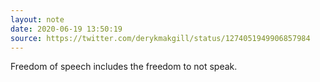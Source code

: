 ```yaml
---
layout: note
date: 2020-06-19 13:50:19
source: https://twitter.com/derykmakgill/status/1274051949906857984
---
```


Freedom of speech includes the freedom to not speak.
